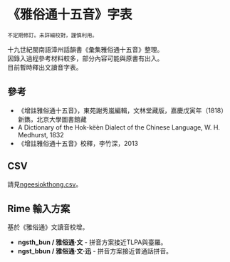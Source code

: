 # 《雅俗通十五音》字表

`不定期修訂。未詳細校對，謹慎利用。`

十九世紀閩南語漳州話韻書《彙集雅俗通十五音》整理。  
因錄入過程參考材料較多，部分內容可能與原書有出入。  
目前暫時釋出文讀音字表。

## 參考

- 《增註雅俗通十五音》，東苑謝秀嵐編輯，文林堂藏版，嘉慶戊寅年（1818）新鐫，北京大學圖書館藏
- A Dictionary of the Hok-këèn Dialect of the Chinese Language, W. H. Medhurst, 1832
- 《增註雅俗通十五音》校釋，李竹深，2013

## CSV

請見[ngeesiokthong.csv](./ngeesiokthong.csv)。

## Rime 輸入方案

基於《雅俗通》文讀音校增。

- **ngsth_bun / 雅俗通·文** - 拼音方案接近TLPA與臺羅。
- **ngst_bbun / 雅俗通·文·迅** - 拼音方案接近普通話拼音。
